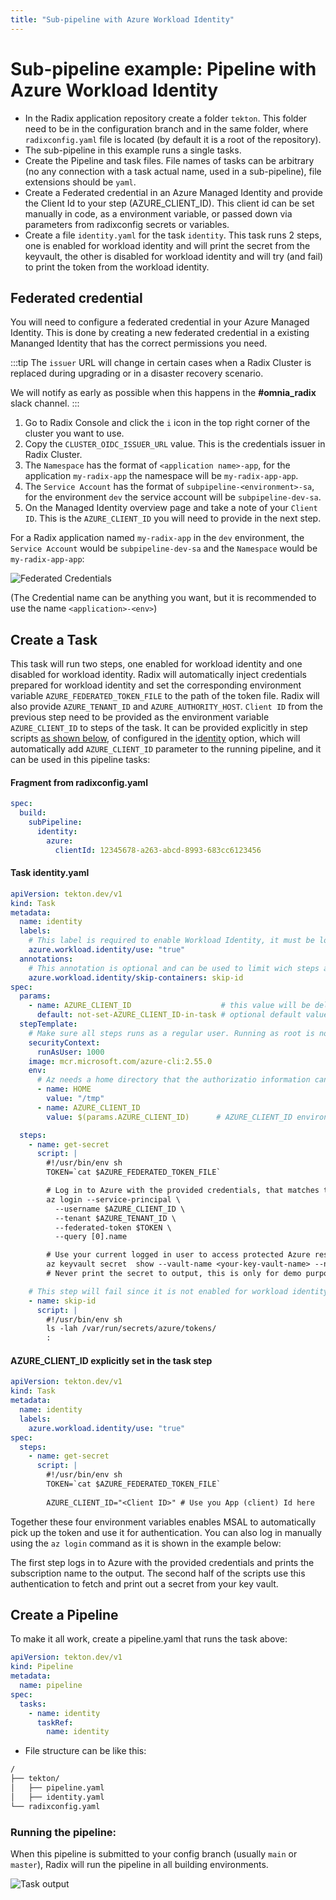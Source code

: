 ```yaml
---
title: "Sub-pipeline with Azure Workload Identity"
---
```


# Sub-pipeline example: Pipeline with Azure Workload Identity

* In the Radix application repository create a folder `tekton`. This folder need to be in the configuration branch and in the same folder, where `radixconfig.yaml` file is located (by default it is a root of the repository).
* The sub-pipeline in this example runs a single tasks.
* Create the Pipeline and task files. File names of tasks can be arbitrary (no any connection with a task actual name, used in a sub-pipeline), file extensions should be `yaml`.
* Create a Federated credential in an Azure Managed Identity and provide the Client Id to your step (AZURE_CLIENT_ID). This client id can be set manually in code, as a environment variable, or passed down via parameters from radixconfig secrets or variables.
* Create a file `identity.yaml` for the task `identity`. This task runs 2 steps, one is enabled for workload identity and will print the secret from the keyvault,
  the other is disabled for workload identity and will try (and fail) to print the token from the workload identity.

## Federated credential

You will need to configure a federated credential in your Azure Managed Identity. This is done by creating a new federated credential in a existing Mananged Identity that has the correct permissions you need.

:::tip
The `issuer` URL will change in certain cases when a Radix Cluster is replaced during upgrading or in a disaster recovery scenario.

We will notify as early as possible when this happens in the **#omnia_radix** slack channel.
:::

1. Go to Radix Console and click the `i` icon in the top right corner of the cluster you want to use.
2. Copy the `CLUSTER_OIDC_ISSUER_URL` value. This is the credentials issuer in Radix Cluster.
3. The `Namespace` has the format of `<application name>-app`, for the application `my-radix-app` the namespace will be `my-radix-app-app`.
4. The `Service Account` has the format of `subpipeline-<environment>-sa`, for the environment `dev` the service account will be `subpipeline-dev-sa`.
5. On the Managed Identity overview page and take a note of your `Client ID`. This is the `AZURE_CLIENT_ID` you will need to provide in the next step.

For a Radix application named `my-radix-app` in the `dev` environment, the `Service Account` would be `subpipeline-dev-sa` and the `Namespace` would be `my-radix-app-app`:

![Federated Credentials](./example-pipeline-with-azure-workload-identity-federated-credential.png "Example of federated credentials")

(The Credential name can be anything you want, but it is recommended to use the name `<application>-<env>`)

## Create a Task

This task will run two steps, one enabled for workload identity and one disabled for workload identity.
Radix will automatically inject credentials prepared for workload identity and set the corresponding environment variable `AZURE_FEDERATED_TOKEN_FILE` to the path of the token file.
Radix will also provide `AZURE_TENANT_ID` and `AZURE_AUTHORITY_HOST`. `Client ID` from the previous step need to be provided as the environment variable `AZURE_CLIENT_ID` to steps of the task. It can be provided explicitly in step scripts [as shown below](/guides/sub-pipeline/example-pipeline-with-azure-workload-identity.md#azure_client_id-explicitly-set-in-the-task-step), of configured in the [identity](/radix-config/index.md#identity) option, which will automatically add `AZURE_CLIENT_ID` parameter to the running pipeline, and it can be used in this pipeline tasks:

#### Fragment from radixconfig.yaml
```yaml 
spec:
  build:
    subPipeline:
      identity:
        azure:
          clientId: 12345678-a263-abcd-8993-683cc6123456
```
#### Task identity.yaml
```yaml
apiVersion: tekton.dev/v1
kind: Task
metadata:
  name: identity
  labels:
    # This label is required to enable Workload Identity, it must be lowercase
    azure.workload.identity/use: "true"
  annotations:
    # This annotation is optional and can be used to limit wich steps are enabled for workload identity
    azure.workload.identity/skip-containers: skip-id
spec:
  params:
    - name: AZURE_CLIENT_ID                    # this value will be delivered from pipeline automatically
      default: not-set-AZURE_CLIENT_ID-in-task # optional default value
  stepTemplate:
    # Make sure all steps runs as a regular user. Running as root is not allowed
    securityContext:
      runAsUser: 1000
    image: mcr.microsoft.com/azure-cli:2.55.0
    env:
      # Az needs a home directory that the authorizatio information can be stored in
      - name: HOME
        value: "/tmp"
      - name: AZURE_CLIENT_ID
        value: $(params.AZURE_CLIENT_ID)      # AZURE_CLIENT_ID environment gets value from the task parameter AZURE_CLIENT_ID, set by pipeline parameter

  steps:
    - name: get-secret
      script: |
        #!/usr/bin/env sh
        TOKEN=`cat $AZURE_FEDERATED_TOKEN_FILE`

        # Log in to Azure with the provided credentials, that matches the configured ferated credential
        az login --service-principal \
          --username $AZURE_CLIENT_ID \
          --tenant $AZURE_TENANT_ID \
          --federated-token $TOKEN \
          --query [0].name

        # Use your current logged in user to access protected Azure resources
        az keyvault secret  show --vault-name <your-key-vault-name> --name <secret-name> --query value
        # Never print the secret to output, this is only for demo purposes

    # This step will fail since it is not enabled for workload identity
    - name: skip-id
      script: |
        #!/usr/bin/env sh
        ls -lah /var/run/secrets/azure/tokens/
        :
```

####  AZURE_CLIENT_ID explicitly set in the task step

```yaml
apiVersion: tekton.dev/v1
kind: Task
metadata:
  name: identity
  labels:
    azure.workload.identity/use: "true"
spec:
  steps:
    - name: get-secret
      script: |
        #!/usr/bin/env sh
        TOKEN=`cat $AZURE_FEDERATED_TOKEN_FILE`
        
        AZURE_CLIENT_ID="<Client ID>" # Use you App (client) Id here

```

Together these four environment variables enables MSAL to automatically pick up the token and use it for authentication. You can also log in manually using the `az login` command as it is shown in the example below:

The first step logs in to Azure with the provided credentials and prints the subscription name to the output.
The second half of the scripts use this authentication to fetch and print out a secret from your key vault.

## Create a Pipeline

To make it all work, create a pipeline.yaml that runs the task above:
```yaml
apiVersion: tekton.dev/v1
kind: Pipeline
metadata:
  name: pipeline
spec:
  tasks:
    - name: identity
      taskRef:
        name: identity

```

* File structure can be like this:

```sh
/
├── tekton/
│   ├── pipeline.yaml
│   ├── identity.yaml
└── radixconfig.yaml
```

### Running the pipeline:

When this pipeline is submitted to your config branch (usually `main` or `master`), Radix will run the pipeline in all building environments.

![Task output](./example-pipeline-with-azure-workload-identity-output.png "Example of task output")
